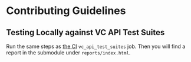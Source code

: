 # Contributing Guidelines

## Testing Locally against VC API Test Suites

Run the same steps as [the CI](./.github/workflows/ci.yml) `vc_api_test_suites`
job. Then you will find a report in the submodule under `reports/index.html`.
